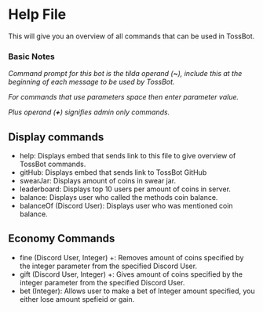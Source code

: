 # Help File
This will give you an overview of all commands that can be used in TossBot.

### Basic Notes
*Command prompt for this bot is the tilda operand (**~**), include this at the beginning of each message to be used by TossBot.*

*For commands that use parameters space then enter parameter value.*

*Plus operand (**+**) signifies admin only commands.*

## Display commands
- help: Displays embed that sends link to this file to give overview of TossBot commands.
- gitHub: Displays embed that sends link to TossBot GitHub
- swearJar: Displays amount of coins in swear jar.
- leaderboard: Displays top 10 users per amount of coins in server.
- balance: Displays user who called the methods coin balance.
- balanceOf (Discord User): Displays user who was mentioned coin balance.

## Economy Commands
- fine (Discord User, Integer) +: Removes amount of coins specified by the integer parameter from the specified Discord User. 
- gift (Discord User, Integer) +: Gives amount of coins specified by the integer parameter from the specified Discord User. 
- bet (Integer): Allows user to make a bet of Integer amount specified, you either lose amount spefieid or gain.
